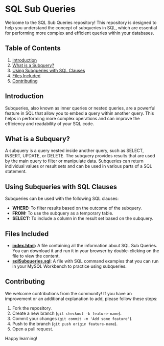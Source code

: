 # SQL Sub Queries

Welcome to the SQL Sub Queries repository! This repository is designed to help you understand the concept of subqueries in SQL, which are essential for performing more complex and efficient queries within your databases.

## Table of Contents

1. [Introduction](#introduction)
2. [What is a Subquery?](#what-is-a-subquery)
3. [Using Subqueries with SQL Clauses](#using-subqueries-with-sql-clauses)
4. [Files Included](#files-included)
5. [Contributing](#contributing)

## Introduction

Subqueries, also known as inner queries or nested queries, are a powerful feature in SQL that allow you to embed a query within another query. This helps in performing more complex operations and can improve the efficiency and readability of your SQL code.

## What is a Subquery?

A subquery is a query nested inside another query, such as SELECT, INSERT, UPDATE, or DELETE. The subquery provides results that are used by the main query to filter or manipulate data. Subqueries can return individual values or result sets and can be used in various parts of a SQL statement.

## Using Subqueries with SQL Clauses

Subqueries can be used with the following SQL clauses:

- **WHERE:** To filter results based on the outcome of the subquery.
- **FROM:** To use the subquery as a temporary table.
- **SELECT:** To include a column in the result set based on the subquery.

## Files Included

- **[index.html](https://github.com/sanket-aher/Learning-SQL/blob/main/05.SQL%20Sub%20Queries/index.html):** A file containing all the information about SQL Sub Queries. You can download it and run it in your browser by double-clicking on the file to view the content.
- **[sqlSubqueries.sql](https://github.com/sanket-aher/Learning-SQL/blob/main/05.SQL%20Sub%20Queries/sqlSubqueries.sql):** A file with SQL command examples that you can run in your MySQL Workbench to practice using subqueries.

## Contributing

We welcome contributions from the community! If you have an improvement or an additional explanation to add, please follow these steps:

1. Fork the repository.
2. Create a new branch (`git checkout -b feature-name`).
3. Commit your changes (`git commit -m 'Add some feature'`).
4. Push to the branch (`git push origin feature-name`).
5. Open a pull request.

Happy learning!